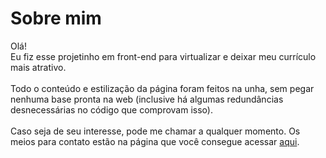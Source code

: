# Sobre mim
Olá!<br>
Eu fiz esse projetinho em front-end para virtualizar e deixar meu currículo mais atrativo.<br>
<br>
Todo o conteúdo e estilização da página foram feitos na unha, sem pegar nenhuma base pronta na web (inclusive há algumas redundâncias desnecessárias no código que comprovam isso).<br>
<br>
Caso seja de seu interesse, pode me chamar a qualquer momento. Os meios para contato estão na página que você consegue acessar [aqui](https://mgrigoleto.github.io/Sobre-mim/).


